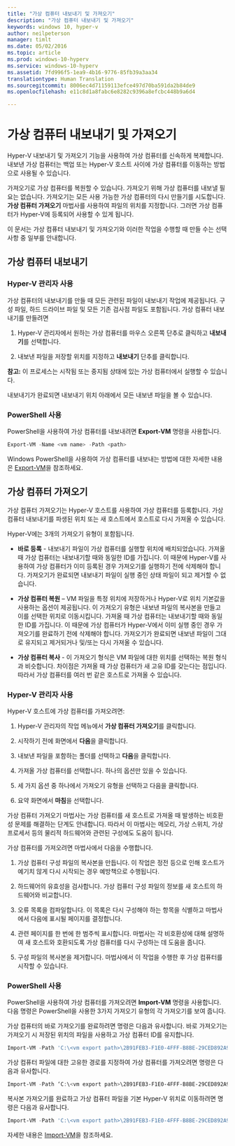 ```yaml
---
title: "가상 컴퓨터 내보내기 및 가져오기"
description: "가상 컴퓨터 내보내기 및 가져오기"
keywords: windows 10, hyper-v
author: neilpeterson
manager: timlt
ms.date: 05/02/2016
ms.topic: article
ms.prod: windows-10-hyperv
ms.service: windows-10-hyperv
ms.assetid: 7fd996f5-1ea9-4b16-9776-85fb39a3aa34
translationtype: Human Translation
ms.sourcegitcommit: 8006ec4d71159113efce497d70ba591da2b84de9
ms.openlocfilehash: e11c8d1a8fabc6e8282c9396a8efcbc448b9a6d4

---
```


# 가상 컴퓨터 내보내기 및 가져오기

Hyper-V 내보내기 및 가져오기 기능을 사용하여 가상 컴퓨터를 신속하게 복제합니다.  내보낸 가상 컴퓨터는 백업 또는 Hyper-V 호스트 사이에 가상 컴퓨터를 이동하는 방법으로 사용될 수 있습니다.  

가져오기로 가상 컴퓨터를 복원할 수 있습니다.  가져오기 위해 가상 컴퓨터를 내보낼 필요는 없습니다. 가져오기는 모든 사용 가능한 가상 컴퓨터의 다시 만들기를 시도합니다.  **가상 컴퓨터 가져오기** 마법사를 사용하여 파일의 위치를 지정합니다. 그러면 가상 컴퓨터가 Hyper-V에 등록되어 사용할 수 있게 됩니다.
 
이 문서는 가상 컴퓨터 내보내기 및 가져오기와 이러한 작업을 수행할 때 만들 수는 선택 사항 중 일부를 안내합니다.

## 가상 컴퓨터 내보내기

### Hyper-V 관리자 사용

가상 컴퓨터의 내보내기를 만들 때 모든 관련된 파일이 내보내기 작업에 제공됩니다. 구성 파일, 하드 드라이브 파일 및 모든 기존 검사점 파일도 포함됩니다. 가상 컴퓨터 내보내기를 만들려면

1. Hyper-V 관리자에서 원하는 가상 컴퓨터를 마우스 오른쪽 단추로 클릭하고 **내보내기**를 선택합니다.

2. 내보낸 파일을 저장할 위치를 지정하고 **내보내기** 단추를 클릭합니다.

**참고:** 이 프로세스는 시작됨 또는 중지됨 상태에 있는 가상 컴퓨터에서 실행할 수 있습니다.

내보내기가 완료되면 내보내기 위치 아래에서 모든 내보낸 파일을 볼 수 있습니다.

### PowerShell 사용

PowerShell을 사용하여 가상 컴퓨터를 내보내려면 **Export-VM** 명령을 사용합니다. 

```powershell
Export-VM -Name <vm name> -Path <path>
```

Windows PowerShell을 사용하여 가상 컴퓨터를 내보내는 방법에 대한 자세한 내용은 [Export-VM](https://technet.microsoft.com/library/hh848491.aspx)을 참조하세요.

## 가상 컴퓨터 가져오기 

가상 컴퓨터 가져오기는 Hyper-V 호스트를 사용하여 가상 컴퓨터를 등록합니다. 가상 컴퓨터 내보내기를 파생된 위치 또는 새 호스트에서 호스트로 다시 가져올 수 있습니다. 

Hyper-V에는 3개의 가져오기 유형이 포함됩니다.

- **바로 등록** - 내보내기 파일이 가상 컴퓨터를 실행할 위치에 배치되었습니다. 가져올 때 가상 컴퓨터는 내보내기할 때와 동일한 ID를 가집니다. 이 때문에 Hyper-V를 사용하여 가상 컴퓨터가 이미 등록된 경우 가져오기를 실행하기 전에 삭제해야 합니다. 가져오기가 완료되면 내보내기 파일이 실행 중인 상태 파일이 되고 제거할 수 없습니다.

- **가상 컴퓨터 복원** – VM 파일을 특정 위치에 저장하거나 Hyper-V로 위치 기본값을 사용하는 옵션이 제공됩니다. 이 가져오기 유형은 내보낸 파일의 복사본을 만들고 이를 선택한 위치로 이동시킵니다. 가져올 때 가상 컴퓨터는 내보내기할 때와 동일한 ID를 가집니다. 이 때문에 가상 컴퓨터가 Hyper-V에서 이미 실행 중인 경우 가져오기를 완료하기 전에 삭제해야 합니다. 가져오기가 완료되면 내보낸 파일이 그대로 유지되고 제거되거나 및/또는 다시 가져올 수 있습니다.

- **가상 컴퓨터 복사** - 이 가져오기 형식은 VM 파일에 대한 위치를 선택하는 복원 형식과 비슷합니다. 차이점은 가져올 때 가상 컴퓨터가 새 고유 ID를 갖는다는 점입니다. 따라서 가상 컴퓨터를 여러 번 같은 호스트로 가져올 수 있습니다.


### Hyper-V 관리자 사용

Hyper-V 호스트에 가상 컴퓨터를 가져오려면:

1. Hyper-V 관리자의 작업 메뉴에서 **가상 컴퓨터 가져오기**를 클릭합니다.

2. 시작하기 전에 화면에서 **다음**을 클릭합니다.

3. 내보낸 파일을 포함하는 폴더를 선택하고 **다음**을 클릭합니다.

4. 가져올 가상 컴퓨터를 선택합니다. 하나의 옵션만 있을 수 있습니다.

5. 세 가지 옵션 중 하나에서 가져오기 유형을 선택하고 다음을 클릭합니다. 

6. 요약 화면에서 **마침**을 선택합니다.

가상 컴퓨터 가져오기 마법사는 가상 컴퓨터를 새 호스트로 가져올 때 발생하는 비호환성 문제를 해결하는 단계도 안내합니다. 따라서 이 마법사는 메모리, 가상 스위치, 가상 프로세서 등의 물리적 하드웨어와 관련된 구성에도 도움이 됩니다.

가상 컴퓨터를 가져오려면 마법사에서 다음을 수행합니다.  
1. 가상 컴퓨터 구성 파일의 복사본을 만듭니다. 이 작업은 정전 등으로 인해 호스트가 예기치 않게 다시 시작되는 경우 예방책으로 수행됩니다.  

2. 하드웨어의 유효성을 검사합니다. 가상 컴퓨터 구성 파일의 정보를 새 호스트의 하드웨어와 비교합니다.

3. 오류 목록을 컴파일합니다. 이 목록은 다시 구성해야 하는 항목을 식별하고 마법사에서 다음에 표시될 페이지를 결정합니다.

4. 관련 페이지를 한 번에 한 범주씩 표시합니다. 마법사는 각 비호환성에 대해 설명하여 새 호스트와 호환되도록 가상 컴퓨터를 다시 구성하는 데 도움을 줍니다.

5. 구성 파일의 복사본을 제거합니다. 마법사에서 이 작업을 수행한 후 가상 컴퓨터를 시작할 수 있습니다.


### PowerShell 사용

PowerShell을 사용하여 가상 컴퓨터를 가져오려면 **Import-VM** 명령을 사용합니다.  다음 명령은 PowerShell을 사용한 3가지 가져오기 유형의 각 가져오기를 보여 줍니다.

가상 컴퓨터의 바로 가져오기를 완료하려면 명령은 다음과 유사합니다. 바로 가져오기는 가져오기 시 저장된 위치의 파일을 사용하고 가상 컴퓨터 ID를 유지합니다.

```powershell
Import-VM -Path 'C:\<vm export path>\2B91FEB3-F1E0-4FFF-B8BE-29CED892A95A.vmcx' 
```

가상 컴퓨터 파일에 대한 고유한 경로를 지정하여 가상 컴퓨터를 가져오려면 명령은 다음과 유사합니다.

```powershell
Import-VM -Path ‘C:\<vm export path>\2B91FEB3-F1E0-4FFF-B8BE-29CED892A95A.vmcx' -Copy -VhdDestinationPath 'D:\Virtual Machines\WIN10DOC' -VirtualMachinePath 'D:\Virtual Machines\WIN10DOC'
```

복사본 가져오기를 완료하고 가상 컴퓨터 파일을 기본 Hyper-V 위치로 이동하려면 명령은 다음과 유사합니다.

``` PowerShell
Import-VM -Path 'C:\<vm export path>\2B91FEB3-F1E0-4FFF-B8BE-29CED892A95A.vmcx' -Copy -GenerateNewId
```

자세한 내용은 [Import-VM](https://technet.microsoft.com/library/hh848495.aspx)을 참조하세요.



<!--HONumber=Jun16_HO4-->


